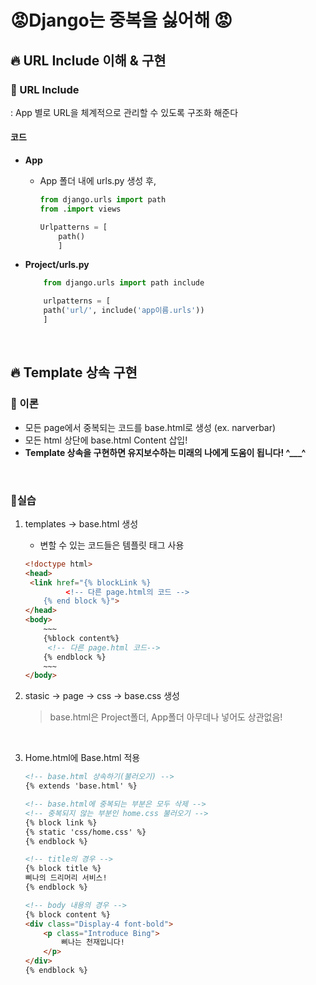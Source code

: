 # :rage:Django는 중복을 싫어해 :rage:

## :fire: URL Include 이해 & 구현

### :bell: URL Include

: App 별로 URL을 체계적으로 관리할 수 있도록 구조화 해준다

#### 코드

* **App**

  * App 폴더 내에 urls.py 생성 후,

    ```python
    from django.urls import path
    from .import views
    
    Urlpatterns = [
    	path()
        ]
    ```

* **Project/urls.py**

	``` python
	    from django.urls import path include
	
	    urlpatterns = [
	    path('url/', include('app이름.urls'))
	    ]
	```

​      

## :fire: Template 상속 구현

### :bell: 이론

* 모든 page에서 중복되는 코드를 base.html로 생성 (ex. narverbar)
* 모든 html 상단에 base.html Content 삽입!
* **Template 상속을 구현하면 유지보수하는 미래의 나에게 도움이 됩니다! ^___^** 

​    

### :construction_worker:실습

1. templates → base.html 생성

   * 변할 수 있는 코드들은 템플릿 태그 사용

   ``````html
   <!doctype html>
   <head>
   	<link href="{% blockLink %}
            <!-- 다른 page.html의 코드 -->
       {% end block %}">
   </head>
   <body>
       ~~~
       {%block content%}
       	<!-- 다른 page.html 코드-->
       {% endblock %}
       ~~~
   </body>
   ``````

     

2. stasic → page → css → base.css 생성

   >  base.html은 Project폴더, App폴더 아무데나 넣어도 상관없음!

​       

3. Home.html에 Base.html 적용

   ``````html
   <!-- base.html 상속하기(불러오기) -->
   {% extends 'base.html' %}
   
   <!-- base.html에 중복되는 부분은 모두 삭제 -->
   <!-- 중복되지 않는 부분인 home.css 불러오기 -->
   {% block link %}
   {% static 'css/home.css' %}
   {% endblock %}
   
   <!-- title의 경우 -->
   {% block title %}
   삐나의 드리머리 서비스!
   {% endblock %}
   
   <!-- body 내용의 경우 -->
   {% block content %}
   <div class="Display-4 font-bold">
       <p class="Introduce Bing">
           삐나는 천재입니다!
       </p>
   </div>
   {% endblock %}
   ``````

   